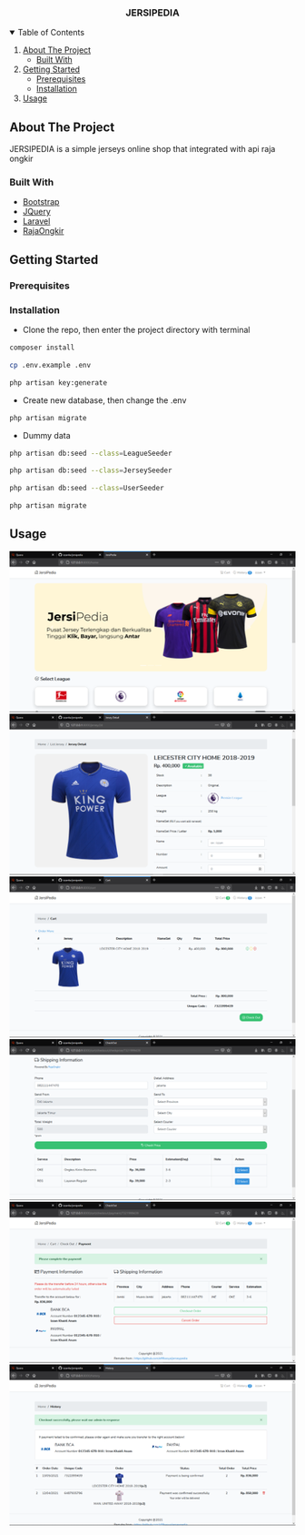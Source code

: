 <!-- PROJECT LOGO -->
<p align="center">
  <h3 align="center">JERSIPEDIA</h3>
</p>

<!-- TABLE OF CONTENTS -->
<details open="open">
  <summary>Table of Contents</summary>
  <ol>
    <li>
      <a href="#about-the-project">About The Project</a>
      <ul>
        <li><a href="#built-with">Built With</a></li>
      </ul>
    </li>
    <li>
      <a href="#getting-started">Getting Started</a>
      <ul>
        <li><a href="#prerequisites">Prerequisites</a></li>
        <li><a href="#installation">Installation</a></li>
      </ul>
    </li>
    <li><a href="#usage">Usage</a></li>
  </ol>
</details>



<!-- ABOUT THE PROJECT -->
## About The Project

JERSIPEDIA is a simple jerseys online shop that integrated with api raja ongkir

### Built With

* [Bootstrap](https://getbootstrap.com)
* [JQuery](https://jquery.com)
* [Laravel](https://laravel.com)
* [RajaOngkir](https://rajaongkir.com)



<!-- GETTING STARTED -->
## Getting Started

### Prerequisites

### Installation

* Clone the repo, then enter the project directory with terminal
```sh
composer install
```
```sh
cp .env.example .env
```
```sh
php artisan key:generate
```
* Create new database, then change the .env
```sh
php artisan migrate
```
* Dummy data
```sh
php artisan db:seed --class=LeagueSeeder
```
```sh
php artisan db:seed --class=JerseySeeder
```
```sh
php artisan db:seed --class=UserSeeder
```
```sh
php artisan migrate
```

<!-- USAGE EXAMPLES -->
## Usage
<img src="public/images/ss/ss1.png" alt="ss1">
<img src="public/images/ss/ss2.png" alt="ss2">
<img src="public/images/ss/ss3.png" alt="ss3">
<img src="public/images/ss/ss4.png" alt="ss4">
<img src="public/images/ss/ss5.png" alt="ss5">
<img src="public/images/ss/ss6.png" alt="ss6">
